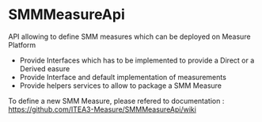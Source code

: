 # SMMMeasureApi
API allowing to define SMM measures which can be deployed on Measure Platform
 - Provide Interfaces which has to be implemented to provide a Direct or a Derived easure
 - Provide Interface and default implementation of measurements 
 - Provide helpers services to allow to package a SMM Measure
 
To define a new SMM Measure, please refered to documentation :
 https://github.com/ITEA3-Measure/SMMMeasureApi/wiki
